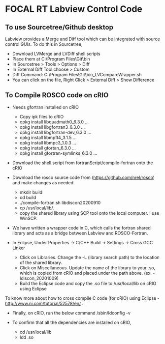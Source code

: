# FOCAL RT Labview Control Code

## To use Sourcetree/Github desktop 

Labview provides a Merge and Diff tool which can be integrated with source control GUIs. To do this in Sourcetree, 

* Download LVMerge and LVDiff shell scripts
* Place them at C:\Program Files\Git\bin
* In Sourcetree > Tools > Options > Diff
* In External Diff Tool choose > Custom
* Diff Command: C:\Program Files\Git\bin_LVCompareWrapper.sh
* You can click on the file, Right Click > External Diff > Show Difference

## To Compile ROSCO code on cRIO

* Needs gfortran installed on cRIO

	* Copy ipk files to cRIO
	* opkg install libquadmath0_6.3.0 ...
	* opkg install libgfortran3_6.3.0 ...
	* opkg install libgfortran-dev_6.3.0 ...
	* opkg install libmpft4_3.1.5 ...
	* opkg install libmpc3_1.0.3 ...
	* opkg install gfortan_6.3.0 ...
	* opkg install gfortran-symlinks_6.3.0 ...

* Download the shell script from fortranScript/compile-fortran onto the cRIO
* Download the rosco source code from (https://github.com/nrel/rosco) and make changes as needed.

	* mkdir build
	* cd build
	* ./compile-fortran.sh libdiscon20200910 <name you want to give the shared lib>
	* cp <so name> /usr/local/lib/.
	* copy the shared library using SCP tool onto the local computer. I use WinSCP.

* We have written a wrapper code in C, which calls the fortran shared library and acts as a bridge between Labview and ROSCO-Fortran.

* In Eclipse, Under Properties -> C/C++ Build -> Settings -> Cross GCC Linker
	* Click on Libraries. Change the -L (library search path) to the location of the shared library.
	* Click on Miscellaneous. Update the name of the library to your .so, which is copied from cRIO and placed under the path above. (ex.  -ldiscon_20201009)
	* Build the Eclipse code and copy the <eclipse so name>.so file to /usr/local/lib on cRIO using Eclipse

To know more about how to cross compile C code (for cRIO) using Eclipse - http://www.ni.com/tutorial/52578/en/ .

* Finally, on cRIO, run the below command
	/sbin/ldconfig -v

* To confirm that all the dependencies are installed on cRIO, 

	* cd /usr/local/lib
	* ldd <eclipse so name>.so 
